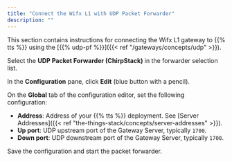 ```yaml
---
title: "Connect the Wifx L1 with UDP Packet Forwarder"
description: ""
---
```


This section contains instructions for connecting the Wifx L1 gateway to {{% tts %}} using the [{{% udp-pf %}}]({{< ref "/gateways/concepts/udp" >}}).

<!--more-->

Select the **UDP Packet Forwarder (ChirpStack)** in the forwarder selection list.

In the **Configuration** pane, click **Edit** (blue button with a pencil).

On the **Global** tab of the configuration editor, set the following configuration:

- **Address**: Address of your {{% tts %}} deployment. See [Server Addresses]({{< ref "the-things-stack/concepts/server-addresses" >}}).
- **Up port**: UDP upstream port of the Gateway Server, typically `1700`.
- **Down port**: UDP downstream port of the Gateway Server, typically `1700`.


Save the configuration and start the packet forwarder.

